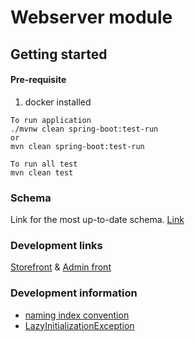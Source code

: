 # Webserver module

## Getting started
#### Pre-requisite
1. docker installed

```
To run application
./mvnw clean spring-boot:test-run
or
mvn clean spring-boot:test-run

To run all test
mvn clean test
```

### Schema
Link for the most up-to-date schema.
[Link](https://dbdiagram.io/d/6483c4d5722eb77494b791a1)

### Development links
[Storefront](https://server.emmanueluluabuike.com/)
&
[Admin front](https://server.emmanueluluabuike.com/admin)

### Development information
* [naming index convention](https://www.quora.com/What-naming-convention-do-you-use-for-SQL-indexes)
* [LazyInitializationException](https://thorben-janssen.com/lazyinitializationexception/)